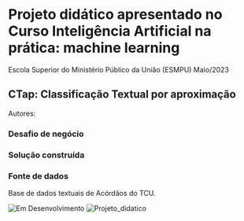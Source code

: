 # Projeto didático apresentado no Curso Inteligência Artificial na prática: machine learning
Escola Superior do Ministério Público da União (ESMPU)
Maio/2023

## CTap: Classificação Textual por aproximação
Autores:

### Desafio de negócio

### Solução construída

### Fonte de dados
Base de dados textuais de Acórdãos do TCU.

![Em Desenvolvimento](http://img.shields.io/static/v1?label=STATUS&message=EM%20DESENVOLVIMENTO&color=blue)
![Projeto_didatico](http://img.shields.io/static/v1?label=FINALIDADE&message=DIDÁTICA&color=green)

